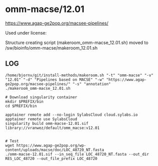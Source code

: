 omm-macse/12.01
========================

<https://www.agap-ge2pop.org/macsee-pipelines/>

Used under license:



Structure creating script (makeroom_omm-macse_12.01.sh) moved to /sw/bioinfo/omm-macse/makeroom_12.01.sh

LOG
---

    /home/bjornv/git/install-methods/makeroom.sh "-t" "omm-macse" "-v" "12.01" "-d" "Pipelines based on MACSE" "-w" "https://www.agap-ge2pop.org/macsee-pipelines/" "-s" "annotation"
    ./makeroom_omm-macse_12.01.sh

    # Download singularity container
    mkdir $PREFIX/bin
    cd $PREFIX/bin

    apptainer remote add --no-login SylabsCloud cloud.sylabs.io
    apptainer remote use SylabsCloud
    singularity build omm-macse-12.01.sif library://vranwez/default/omm_macse:v12.01
    

    # Test
    wget https://www.agap-ge2pop.org/wp-content/uploads/macse/doc/LOC_48720_NT.fasta
    ./omm-macse-12.01.sif --in_seq_file LOC_48720_NT.fasta --out_dir RES_LOC_48720 --out_file_prefix LOC_48720

